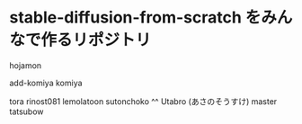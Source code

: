 # stable-diffusion-from-scratch をみんなで作るリポジトリ

hojamon

add-komiya
komiya

tora
rinost081
lemolatoon
sutonchoko ^^
Utabro (あさのそうすけ)
master
tatsubow
